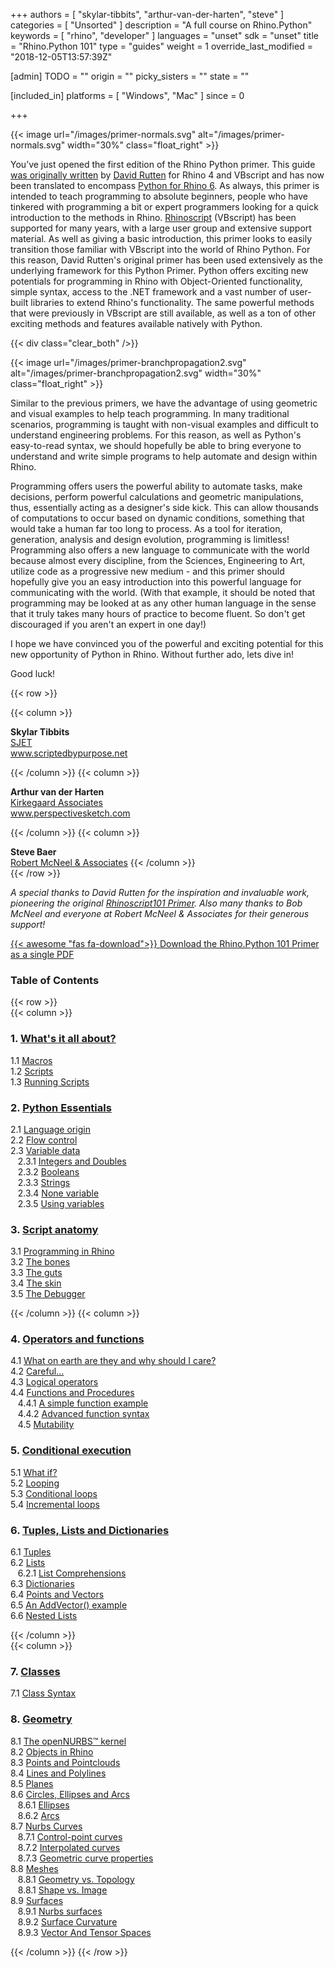 +++
authors = [ "skylar-tibbits", "arthur-van-der-harten", "steve" ]
categories = [ "Unsorted" ]
description = "A full course on Rhino.Python"
keywords = [ "rhino", "developer" ]
languages = "unset"
sdk = "unset"
title = "Rhino.Python 101"
type = "guides"
weight = 1
override_last_modified = "2018-12-05T13:57:39Z"

[admin]
TODO = ""
origin = ""
picky_sisters = ""
state = ""

[included_in]
platforms = [ "Windows", "Mac" ]
since = 0

+++

<div class="row">
<div class="col-md-12" markdown="1">  

</div>
<div class="col-md-8 col-sm-12 col-sm-12" markdown="1">  
{{< image url="/images/primer-normals.svg" alt="/images/primer-normals.svg" width="30%" class="float_right" >}}

You’ve just opened the first edition of the Rhino Python primer. This guide [was originally written](/guides/rhinoscript/primer-101) by <a href="https://discourse.mcneel.com/u/davidrutten/summary">David Rutten</a> for Rhino 4 and VBscript and has now been translated to encompass [Python for Rhino 6](/guides/rhinopython).  As always, this primer is intended to teach programming to absolute beginners, people who have tinkered with programming a bit or expert programmers looking for a quick introduction to the methods in Rhino.  [Rhinoscript](/guides/rhinoscript) (VBscript) has been supported for many years, with a large user group and extensive support material. As well as giving a basic introduction, this primer looks to easily transition those familiar with VBscript into the world of Rhino Python.  For this reason, David Rutten's original primer has been used extensively as the underlying framework for this Python Primer.  Python offers exciting new potentials for programming in Rhino with Object-Oriented functionality, simple syntax, access to the .NET framework and a vast number of user-built libraries to extend Rhino's functionality.  The same powerful methods that were previously in VBscript are still available, as well as a ton of other exciting methods and features available natively with Python.  

{{< div class="clear_both" />}}

{{< image url="/images/primer-branchpropagation2.svg" alt="/images/primer-branchpropagation2.svg" width="30%" class="float_right" >}}

Similar to the previous primers, we have the advantage of using geometric and visual examples to help teach programming.  In many traditional scenarios, programming is taught with non-visual examples and difficult to understand engineering problems.  For this reason, as well as Python's easy-to-read syntax, we should hopefully be able to bring everyone to understand and write simple programs to help automate and design within Rhino.

Programming offers users the powerful ability to automate tasks, make decisions, perform powerful calculations and geometric manipulations, thus, essentially acting as a designer's side kick.  This can allow thousands of computations to occur based on dynamic conditions, something that would take a human far too long to process.  As a tool for iteration, generation, analysis and design evolution, programming is limitless! Programming also offers a new language to communicate with the world because almost every discipline, from the Sciences, Engineering to Art, utilize code as a progressive new medium - and this primer should hopefully give you an easy introduction into this powerful language for communicating with the world.  (With that example, it should be noted that programming may be looked at as any other human language in the sense that it truly takes many hours of practice to become fluent.  So don't get discouraged if you aren't an expert in one day!)

I hope we have convinced you of the powerful and exciting potential for this new opportunity of Python in Rhino.  Without further ado, lets dive in!  

Good luck!   

</div>  

  
</div>  

{{< row >}}

{{< column >}}  

**Skylar Tibbits**<br/>
<a href="http://www.sjet.us">SJET</a><br/>
<a href="http://www.scriptedbypurpose.net">www.scriptedbypurpose.net</a>

{{< /column >}}
{{< column >}}  

**Arthur van der Harten**<br/>
<a href="http://www.kirkegaard.com">Kirkegaard Associates</a><br/>
<a href="http://www.perspectivesketch.com">www.perspectivesketch.com</a>

{{< /column >}}
{{< column >}}

**Steve Baer**<br/>
<a href="http://www.rhino3d.com">Robert McNeel & Associates</a>
{{< /column >}}  
{{< /row >}}  

<div class="row">  
<div class="col-md-12" markdown="1">  

*A special thanks to David Rutten for the inspiration and invaluable work, pioneering the original [Rhinoscript101 Primer](/guides/rhinoscript/primer-101). Also many thanks to Bob McNeel and everyone at Robert McNeel & Associates for their generous support!*

[{{< awesome "fas fa-download">}} ](http://download.rhino3d.com/IronPython/5.0/RhinoPython101/)  [Download the Rhino.Python 101 Primer as a single PDF ](http://download.rhino3d.com/IronPython/5.0/RhinoPython101/)

### Table of Contents  
</div>  
</div>  

{{< row >}}  
{{< column >}}  

### 1. [What's it all about?](/guides/rhinopython/primer-101/1-whats-it-all-about/)

   1.1 [Macros](/guides/rhinopython/primer-101/1-whats-it-all-about/#macros)  
   1.2 [Scripts](/guides/rhinopython/primer-101/1-whats-it-all-about/#scripts)  
   1.3 [Running Scripts](/guides/rhinopython/primer-101/1-whats-it-all-about/#scripts-1)  

### 2. [Python Essentials](/guides/rhinopython/primer-101/2-python-essentials/)  

   2.1	[Language origin](/guides/rhinopython/primer-101/2-python-essentials/#language-origin)  
   2.2	[Flow control](/guides/rhinopython/primer-101/2-python-essentials/#flow-control)  
   2.3	[Variable data](/guides/rhinopython/primer-101/2-python-essentials/#variable-data)  
&nbsp;&nbsp; 2.3.1	[Integers and Doubles](/guides/rhinopython/primer-101/2-python-essentials/#integers-and-doubles/)  
&nbsp;&nbsp; 2.3.2	[Booleans]((/guides/rhinopython/primer-101/2-python-essentials/#booleans/))  
&nbsp;&nbsp; 2.3.3	[Strings]((/guides/rhinopython/primer-101/2-python-essentials/#strings/))  
&nbsp;&nbsp; 2.3.4	[None variable](/guides/rhinopython/primer-101/2-python-essentials/#none-variable/)  
&nbsp;&nbsp; 2.3.5	[Using variables]((/guides/rhinopython/primer-101/2-python-essentials/#using-variables/))  

### 3. [Script anatomy](/guides/rhinopython/primer-101/3-script-anatomy/)

   3.1 [Programming in Rhino](/guides/rhinopython/primer-101/3-script-anatomy/#31-programming-in-rhino)    
   3.2 [The bones](/guides/rhinopython/primer-101/3-script-anatomy/#32-the-bones)  
   3.3 [The guts](/guides/rhinopython/primer-101/3-script-anatomy/#33-the-guts)  
   3.4 [The skin](/guides/rhinopython/primer-101/3-script-anatomy/#34-the-skin)  
   3.5 [The Debugger](/guides/rhinopython/primer-101/3-script-anatomy/#35-the-debugger)   

{{< /column >}}
{{< column >}}

### 4. [Operators and functions](/guides/rhinopython/primer-101/4-operators-and-functions/)

   4.1	[What on earth are they and why should I care?](/guides/rhinopython/primer-101/4-operators-and-functions/#what-on-earth-are-they-and-why-should-i-care)   
   4.2	[Careful…](/guides/rhinopython/primer-101/4-operators-and-functions/#careful)     
   4.3	[Logical operators](/guides/rhinopython/primer-101/4-operators-and-functions/#logical-operators)     
   4.4	[Functions and Procedures](/guides/rhinopython/primer-101/4-operators-and-functions/#functions-and-procedures)     
&nbsp;&nbsp; 4.4.1 [A simple function example](/guides/rhinopython/primer-101/4-operators-and-functions/#a-simple-function-example)     
&nbsp;&nbsp; 4.4.2 [Advanced function syntax](/guides/rhinopython/primer-101/4-operators-and-functions/#advanced-function-syntax)     
&nbsp;&nbsp; 4.5	[Mutability](/guides/rhinopython/primer-101/4-operators-and-functions/#mutability)      

### 5. [Conditional execution](/guides/rhinopython/primer-101/5-conditional-execution/)

   5.1	[What if?](/guides/rhinopython/primer-101/5-conditional-execution/#what-if)  
   5.2	[Looping](/guides/rhinopython/primer-101/5-conditional-execution/#looping)  
   5.3	[Conditional loops](/guides/rhinopython/primer-101/5-conditional-execution/#conditional-loops)  
   5.4	[Incremental loops](/guides/rhinopython/primer-101/5-conditional-execution/#incremental-loops)  


### 6. [Tuples, Lists and Dictionaries](/guides/rhinopython/primer-101/6-tuples-lists-dictionaries/)

   6.1	[Tuples](/guides/rhinopython/primer-101/6-tuples-lists-dictionaries/#tuples)  
   6.2	[Lists](/guides/rhinopython/primer-101/6-tuples-lists-dictionaries/#lists)  
&nbsp;&nbsp; 6.2.1	[List Comprehensions](/guides/rhinopython/primer-101/6-tuples-lists-dictionaries/#list-comprehension)  
   6.3	[Dictionaries](/guides/rhinopython/primer-101/6-tuples-lists-dictionaries/#dictionaries)  
   6.4	[Points and Vectors](/guides/rhinopython/primer-101/6-tuples-lists-dictionaries/#points-and-vectors)  
   6.5	[An AddVector() example](/guides/rhinopython/primer-101/6-tuples-lists-dictionaries/#an-addvector-example)  
   6.6	[Nested Lists](/guides/rhinopython/primer-101/6-tuples-lists-dictionaries/#nested-lists)  

{{< /column >}}  
{{< column >}}  


### 7. [Classes](/guides/rhinopython/primer-101/7-classes/)

7.1	[Class Syntax](/guides/rhinopython/primer-101/7-classes/#class-syntax)


### 8. [Geometry](/guides/rhinopython/primer-101/8-geometry/)

   8.1	[The openNURBS™ kernel](/guides/rhinopython/primer-101/8-geometry/#the-opennurbs-kernel)  
   8.2	[Objects in Rhino](/guides/rhinopython/primer-101/8-geometry/#obects-in-rhino)  
   8.3	[Points and Pointclouds](/guides/rhinopython/primer-101/8-geometry/#points-andpointclouds)  
   8.4	[Lines and Polylines](/guides/rhinopython/primer-101/8-geometry/#lines-and-polylines)  
   8.5	[Planes](/guides/rhinopython/primer-101/8-geometry/#planes)  
   8.6	[Circles, Ellipses and Arcs](/guides/rhinopython/primer-101/8-geometry/#circles-ellipses-and-arcs)  
&nbsp;&nbsp; 8.6.1 [Ellipses](/guides/rhinopython/primer-101/8-geometry/#ellipses)  
&nbsp;&nbsp; 8.6.2 [Arcs](/guides/rhinopython/primer-101/8-geometry/#arcs)  
   8.7	[Nurbs Curves](/guides/rhinopython/primer-101/8-geometry/#nurbs-curves)  
&nbsp;&nbsp; 8.7.1 [Control-point curves](/guides/rhinopython/primer-101/8-geometry/#control-point-curves)  
&nbsp;&nbsp; 8.7.2 [Interpolated curves](/guides/rhinopython/primer-101/8-geometry/#interpolate-curves)  
&nbsp;&nbsp; 8.7.3 [Geometric curve properties](/guides/rhinopython/primer-101/8-geometry/#geometric-curve-properties)    
   8.8	[Meshes](/guides/rhinopython/primer-101/8-geometry/#meshes)  
&nbsp;&nbsp; 8.8.1 [Geometry vs. Topology](/guides/rhinopython/primer-101/8-geometry/#geometry-vs-topology)  
&nbsp;&nbsp; 8.8.1 [Shape vs. Image](/guides/rhinopython/primer-101/8-geometry/#shape-vs-image)  
   8.9	[Surfaces](/guides/rhinopython/primer-101/8-geometry/#surfaces)  
&nbsp;&nbsp; 8.9.1 [Nurbs surfaces](/guides/rhinopython/primer-101/8-geometry/#nurbs-surfaces)  
&nbsp;&nbsp; 8.9.2 [Surface Curvature](/guides/rhinopython/primer-101/8-geometry/#surface-curvature)  
&nbsp;&nbsp; 8.9.3 [Vector And Tensor Spaces](/guides/rhinopython/primer-101/8-geometry/#vector-and-tensor-spaces)   

{{< /column >}}
{{< /row >}}
